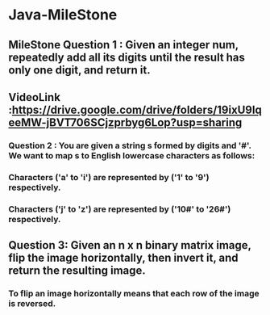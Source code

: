 # Java-MileStone
## MileStone Question 1 : Given an integer num, repeatedly add all its digits until the result has only one digit, and return it.
## VideoLink :https://drive.google.com/drive/folders/19ixU9IqeeMW-jBVT706SCjzprbyg6Lop?usp=sharing
### Question 2 : You are given a string s formed by digits and '#'. We want to map s to English lowercase characters as follows:
### Characters ('a' to 'i') are represented by ('1' to '9') respectively.
### Characters ('j' to 'z') are represented by ('10#' to '26#') respectively.
## Question 3: Given an n x n binary matrix image, flip the image horizontally, then invert it, and return the resulting image.
### To flip an image horizontally means that each row of the image is reversed.


